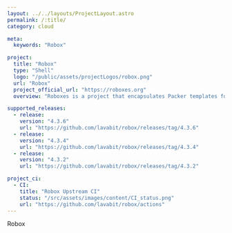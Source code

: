 ```yaml
---
layout: ../../layouts/ProjectLayout.astro
permalink: /:title/
category: cloud

meta:
  keywords: "Robox"

project:
  title: "Robox"
  type: "Shell"
  logo: "/public/assets/projectLogos/robox.png"
  url: "Robox"
  project_official_url: "https://roboxes.org"
  overview: "Roboxes is a project that encapsulates Packer templates for building base boxes suitable for use with Vagrant, Docker, or as generic open virtualization appliances. A subset of the templates are built and available from the Vagrant Cloud."

supported_releases:
  - release:
    version: "4.3.6"
    url: "https://github.com/lavabit/robox/releases/tag/4.3.6"
  - release:
    version: "4.3.4"
    url: "https://github.com/lavabit/robox/releases/tag/4.3.4"
  - release:
    version: "4.3.2"
    url: "https://github.com/lavabit/robox/releases/tag/4.3.2"

project_ci:
  - CI:
    title: "Robox Upstream CI"
    status: "/src/assets/images/content/CI_status.png"
    url: "https://github.com/lavabit/robox/actions"
---
```


<p>Robox</p>
